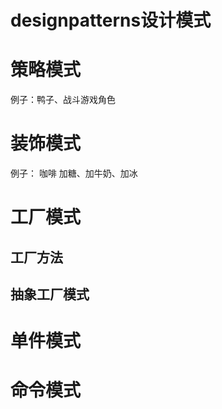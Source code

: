 # designpatterns设计模式

# 策略模式
例子：鸭子、战斗游戏角色
# 装饰模式
例子： 咖啡 加糖、加牛奶、加冰
# 工厂模式
## 工厂方法
## 抽象工厂模式
# 单件模式
# 命令模式